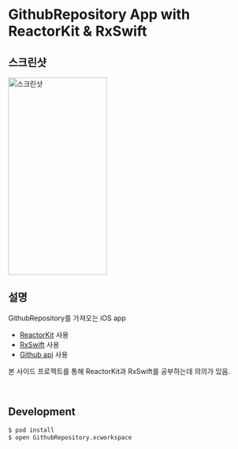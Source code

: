# GithubRepository App with ReactorKit & RxSwift

## 스크린샷

<img src="https://user-images.githubusercontent.com/83809841/173022770-2f6a9d79-0a82-4ae0-ba49-cf7584e9e36c.png" alt="스크린샷" width="200" height="400">

<br>

## 설명

GithubRepository를 가져오는 iOS app

- [ReactorKit](https://github.com/ReactorKit/ReactorKit) 사용
- [RxSwift](https://github.com/ReactiveX/RxSwift) 사용
- [Github api](https://docs.github.com/en/rest) 사용

본 사이드 프로젝트를 통해 ReactorKit과 RxSwift를 공부하는데 의의가 있음.

<br>

## Development

```bash
$ pod install
$ open GithubRepository.xcworkspace
```
